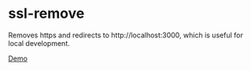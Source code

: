 ssl-remove
===============

Removes https and redirects to http://localhost:3000, which is useful for local development.

[Demo](http://ssl-remove.herokuapp.com)